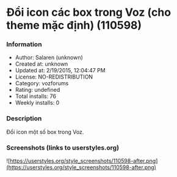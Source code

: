 # Đổi icon các box trong Voz (cho theme mặc định) (110598)

### Information
- Author: Salaren (unknown)
- Created at: unknown
- Updated at: 2/19/2015, 12:04:47 PM
- License: NO-REDISTRIBUTION
- Category: vozforums
- Rating: undefined
- Total installs: 76
- Weekly installs: 0


### Description
Đổi icon một số box trong Voz.


### Screenshots (links to userstyles.org)
![https://userstyles.org/style_screenshots/110598-after.png](https://userstyles.org/style_screenshots/110598-after.png)


